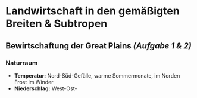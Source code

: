 # Landwirtschaft in den gemäßigten Breiten & Subtropen

## Bewirtschaftung der Great Plains *(Aufgabe 1 & 2)*

### Naturraum
- **Temperatur:** Nord-Süd-Gefälle, warme Sommermonate, im Norden Frost im Winder
- **Niederschlag:** West-Ost-

<!--stackedit_data:
eyJoaXN0b3J5IjpbLTc3MTU1NDM0MywxNzgyMjQwNTU3XX0=
-->